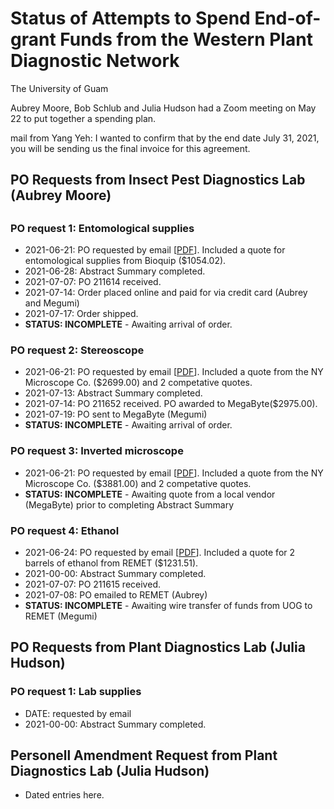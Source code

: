   <h1>Status of Attempts to Spend End-of-grant Funds from the Western Plant Diagnostic Network</h1>

  The University of Guam

  Aubrey Moore, Bob Schlub and Julia Hudson had a Zoom meeting on May 22 to put together a spending plan.

  mail from Yang Yeh: I wanted to confirm that by the end date July 31, 2021, you will be sending us the final invoice for this agreement.

  <h2>PO Requests from Insect Pest Diagnostics Lab (Aubrey Moore)<h2>

  <h3>PO request 1: Entomological supplies</a></h3>
  <ul>
    <li> 2021-06-21: PO requested by email [<a href="req1.pdf">PDF</a>].
         Included a quote for entomological supplies from Bioquip ($1054.02).
    <li> 2021-06-28: Abstract Summary completed.
    <li> 2021-07-07: PO 211614 received.
    <li> 2021-07-14: Order placed online and paid for via credit card (Aubrey and Megumi)
    <li> 2021-07-17: Order shipped.
    <li> <b>STATUS: INCOMPLETE</b> - Awaiting arrival of order.
  </ul>

  <h3>PO request 2: Stereoscope</a></h3>
  <ul>
    <li> 2021-06-21: PO requested by email [<a href="req1.pdf">PDF</a>].
         Included a quote from the NY Microscope Co. ($2699.00) and 2 competative quotes.
    <li> 2021-07-13: Abstract Summary completed.
    <li> 2021-07-14: PO 211652 received. PO awarded to MegaByte($2975.00).
    <li> 2021-07-19: PO sent to MegaByte (Megumi)
    <li> <b>STATUS: INCOMPLETE</b> - Awaiting arrival of order.
  </ul>

  <h3>PO request 3: Inverted microscope</a></h3>
  <ul>
    <li> 2021-06-21: PO requested by email [<a href="req1.pdf">PDF</a>].
         Included a quote from the NY Microscope Co. ($3881.00) and 2 competative quotes.
    <li> <b>STATUS: INCOMPLETE</b> - Awaiting quote from a local vendor (MegaByte) prior to completing Abstract Summary
  </ul>

  <h3>PO request 4: Ethanol</h3>
  <ul>
    <li> 2021-06-24: PO requested by email [<a href="req2.pdf">PDF</a>].
         Included a quote for 2 barrels of ethanol from REMET ($1231.51).
    <li> 2021-00-00: Abstract Summary completed.
    <li> 2021-07-07: PO 211615 received.
    <li> 2021-07-08: PO emailed to REMET (Aubrey)
    <li> <b>STATUS: INCOMPLETE</b> - Awaiting wire transfer of funds from UOG to REMET (Megumi)
  </ul>

  <h2>PO Requests from Plant Diagnostics Lab (Julia Hudson)</h2>
  <h3>PO request 1: Lab supplies</a></h3>
  <ul>
    <li> DATE: requested by email
    <li> 2021-00-00: Abstract Summary completed.
  </ul>

  <h2>Personell Amendment Request from Plant Diagnostics Lab  (Julia Hudson)</h2>
  <ul>
    <li> Dated entries here.
  </ul>
